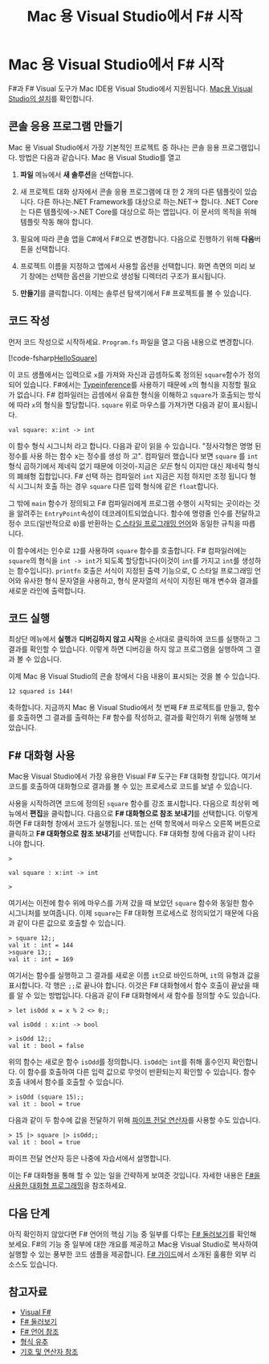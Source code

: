 ﻿---
title: Mac 용 Visual Studio에서 F# 시작
description: Mac 용 Visual Studio에서 F#을 사용하는 방법을 알아봅니다.
ms.date: 07/03/2018
ms.openlocfilehash: a6997f139d7e6c5fdf77878442db0b0b75b3d727
ms.sourcegitcommit: 558d78d2a68acd4c95ef23231c8b4e4c7bac3902
ms.translationtype: HT
ms.contentlocale: ko-KR
ms.lasthandoff: 04/09/2019
ms.locfileid: "59331873"
---
# <a name="get-started-with-f-in-visual-studio-for-mac"></a>Mac 용 Visual Studio에서 F# 시작

F#과 F# Visual 도구가 Mac IDE용 Visual Studio에서 지원됩니다. [Mac용 Visual Studio의 설치](install-fsharp.md#install-f-with-visual-studio-for-mac)를 확인합니다.

## <a name="creating-a-console-application"></a>콘솔 응용 프로그램 만들기

Mac 용 Visual Studio에서 가장 기본적인 프로젝트 중 하나는 콘솔 응용 프로그램입니다.  방법은 다음과 같습니다.  Mac 용 Visual Studio를 열고

1. **파일** 메뉴에서 **새 솔루션**을 선택합니다.

2. 새 프로젝트 대화 상자에서 콘솔 응용 프로그램에 대 한 2 개의 다른 템플릿이 있습니다.  다른 하나는.NET Framework를 대상으로 하는.NET-> 합니다.  .NET Core는 다른 템플릿에->.NET Core를 대상으로 하는 앱입니다.  이 문서의 목적을 위해 템플릿 작동 해야 합니다.

3. 필요에 따라 콘솔 앱을 C#에서 F#으로 변경합니다.  다음으로 진행하기 위해 **다음**버튼을 선택합니다.  

4. 프로젝트 이름을 지정하고 앱에서 사용할 옵션을 선택합니다.  화면 측면의 미리 보기 창에는 선택한 옵션을 기반으로 생성될 디렉터리 구조가 표시됩니다.  

5. **만들기**를 클릭합니다.  이제는 솔루션 탐색기에서 F# 프로젝트를 볼 수 있습니다.

## <a name="writing-your-code"></a>코드 작성

먼저 코드 작성으로 시작하세요.  `Program.fs` 파일을 열고 다음 내용으로 변경합니다.

[!code-fsharp[HelloSquare](../../../samples/snippets/fsharp/getting-started/hello-square.fs)]

이 코드 샘플에서는 입력으로 `x`를 가져와 자신과 곱셈하도록 정의된 `square`함수가 정의되어 있습니다.  F#에서는 [Typeinference](../language-reference/type-inference.md)를 사용하기 때문에 `x`의 형식을 지정할 필요가 없습니다.  F# 컴파일러는 곱셈에서 유효한 형식을 이해하고 `square`가 호출되는 방식에 따라 `x`의 형식을 할당합니다.  `square` 위로 마우스를 가져가면 다음과 같이 표시됩니다.

```
val square: x:int -> int
```

이 함수 형식 시그니처 라고 합니다.  다음과 같이 읽을 수 있습니다. "정사각형은 명명 된 정수를 사용 하는 함수 x는 정수를 생성 하 고".  컴파일러 했습니다 보면 `square` 를 `int` 형식 곱하기에서 제네릭 없기 때문에 이것이-지금은 *모든* 형식 이지만 대신 제네릭 형식의 폐쇄형 집합입니다.  F# 선택 하는 컴파일러 `int` 지금은 지점 하지만 조정 됩니다 형식 시그니처 호출 하는 경우 `square` 다른 입력 형식에 같은 `float`합니다.

그 밖에 `main` 함수가 정의되고 F# 컴파일러에게 프로그램 수행이 시작되는 곳이라는 것을 알려주는 `EntryPoint`속성이 데코레이트되었습니다.  함수에 명령줄 인수를 전달하고 정수 코드(일반적으로 `0`)를 반환하는 [C 스타일 프로그래밍 언어](https://en.wikipedia.org/wiki/Entry_point#C_and_C.2B.2B)와 동일한 규칙을 따릅니다.

이 함수에서는 인수로 `12`를 사용하여 `square` 함수를 호출합니다.  F# 컴파일러에는 `square`의 형식을 `int -> int`가 되도록 할당합니다(이것이 `int`를 가지고 `int`를 생성하는 함수입니다).  `printfn` 호출은 서식이 지정된 출력 기능으로, C 스타일 프로그래밍 언어와 유사한 형식 문자열을 사용하고, 형식 문자열의 서식이 지정된 매개 변수와 결과를 새로운 라인에 출력합니다.

## <a name="running-your-code"></a>코드 실행

최상단 메뉴에서 **실행**과 **디버깅하지 않고 시작**을 순서대로 클릭하여 코드를 실행하고 그 결과를 확인할 수 있습니다.  이렇게 하면 디버깅을 하지 않고 프로그램을 실행하여 그 결과 볼 수 있습니다.

이제 Mac 용 Visual Studio의 콘솔 창에서 다음 내용이 표시되는 것을 볼 수 있습니다.

```
12 squared is 144!
```

축하합니다.  지금까지 Mac 용 Visual Studio에서 첫 번째 F# 프로젝트를 만들고, 함수를 호출하면 그 결과를 출력하는 F# 함수를 작성하고, 결과를 확인하기 위해 실행해 보았습니다.

## <a name="using-f-interactive"></a>F# 대화형 사용

Mac용 Visual Studio에서 가장 유용한 Visual F# 도구는 F# 대화형 창입니다.  여기서 코드를 호출하여 대화형으로 결과를 볼 수 있는 프로세스로 코드를 보낼 수 있습니다.

사용을 시작하려면 코드에 정의된 `square` 함수를 강조 표시합니다.  다음으로 최상위 메뉴에서 **편집**을 클릭합니다.  다음으로 **F# 대화형으로 참조 보내기**를 선택합니다.  이렇게 하면 F# 대화형 창에서 코드가 실행됩니다.  또는 선택 항목에서 마우스 오른쪽 버튼으로 클릭하고 **F# 대화형으로 참조 보내기**를 선택합니다.  F# 대화형 창에 다음과 같이 나타나야 합니다.

```
>

val square : x:int -> int

>
```

여기서는 이전에 함수 위에 마우스를 가져 갔을 때 보았던 `square` 함수와 동일한 함수 시그니처를 보여줍니다.  이제 `square`는 F# 대화형 프로세스로 정의되었기 때문에 다음과 같이 다른 값으로 호출할 수 있습니다.

```
> square 12;;
val it : int = 144
>square 13;;
val it : int = 169
```

여기서는 함수를 실행하고 그 결과를 새로운 이름 `it`으로 바인드하며, `it`의 유형과 값을 표시합니다.  각 행은 `;;`로 끝나야 합니다.  이것은 F# 대화형에서 함수 호출이 끝났을 때를 알 수 있는 방법입니다.  다음과 같이 F# 대화형에서 새 함수를 정의할 수도 있습니다.

```
> let isOdd x = x % 2 <> 0;;

val isOdd : x:int -> bool

> isOdd 12;;
val it : bool = false
```

위의 함수는 새로운 함수 `isOdd`를 정의합니다. `isOdd`는 `int`를 취해 홀수인지 확인합니다. 이 함수를 호출하여 다른 입력 값으로 무엇이 반환되는지 확인할 수 있습니다. 함수 호출 내에서 함수를 호출할 수 있습니다.

```
> isOdd (square 15);;
val it : bool = true
```

다음과 같이 두 함수에 값을 전달하기 위해 [파이프 전달 연산자](../language-reference/symbol-and-operator-reference/index.md)를 사용할 수도 있습니다.

```
> 15 |> square |> isOdd;;
val it : bool = true
```

파이프 전달 연산자 등은 나중에 자습서에서 설명합니다.

이는 F# 대화형을 통해 할 수 있는 일을 간략하게 보여준 것입니다.  자세한 내용은 [F#을 사용한 대화형 프로그래밍](../tutorials/fsharp-interactive/index.md)을 참조하세요.

## <a name="next-steps"></a>다음 단계

아직 확인하지 않았다면 F# 언어의 핵심 기능 중 일부를 다루는 [F# 둘러보기](../tour.md)를 확인해보세요.  F#의 기능 중 일부에 대한 개요를 제공하고 Mac용 Visual Studio로 복사하여 실행할 수 있는 풍부한 코드 샘플을 제공합니다.  [F# 가이드](../index.md)에서 소개된 훌륭한 외부 리소스도 있습니다.

## <a name="see-also"></a>참고자료

- [Visual F#](../index.md)
- [F# 둘러보기](../tour.md)
- [F# 언어 참조](../language-reference/index.md)
- [형식 유추](../language-reference/type-inference.md)
- [기호 및 연산자 참조](../language-reference/symbol-and-operator-reference/index.md)
